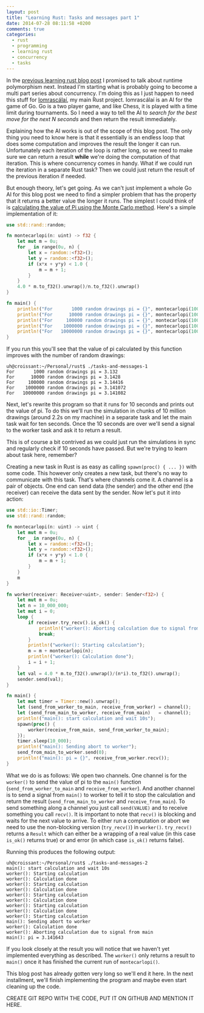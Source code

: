 ```yaml
---
layout: post
title: "Learning Rust: Tasks and messages part 1"
date: 2014-07-28 08:11:58 +0200
comments: true
categories:
  - rust
  - programming
  - learning rust
  - concurrency
  - tasks
---
```


In the
[previous learning rust blog post](/2014/07/24/learning-rust-compile-time-polymorphism/)
I promised to talk about runtime polymorphism next. Instead I'm
starting what is probably going to become a multi part series about
concurrency. I'm doing this as I just happen to need this stuff for
[Iomrascálaí](https://github.com/ujh/iomrascalai), my main Rust
project. Iomrascálaí is an AI for the game of Go. Go is a two player game, and
like Chess, it is played with a time limit during tournaments. So I
need a way to tell the AI to *search for the best move for the next N
seconds* and then return the result immediately.

Explaining how the AI works is out of the scope of this blog post. The
only thing you need to know here is that it essentially is an endless
loop that does some computation and improves the result the longer it
can run. Unfortunately each iteration of the loop is rather long, so
we need to make sure we can return a result **while** we're doing the
computation of that iteration. This is where concurrency comes in
handy. What if we could run the iteration in a separate Rust task?
Then we could just return the result of the previous iteration if
needed.

But enough theory, let's get going. As we can't just implement a whole
Go AI for this blog post we need to find a simpler problem that has
the property that it returns a better value the longer it runs. The
simplest I could think of is
[calculating the value of Pi using the Monte Carlo method](http://mathfaculty.fullerton.edu/mathews/n2003/montecarlopimod.html).
Here's a simple implementation of it:

``` rust tasks-and-messages-1.rs
use std::rand::random;

fn montecarlopi(n: uint) -> f32 {
    let mut m = 0u;
    for _ in range(0u, n) {
        let x = random::<f32>();
        let y = random::<f32>();
        if (x*x + y*y) < 1.0 {
            m = m + 1;
        }
    }
    4.0 * m.to_f32().unwrap()/n.to_f32().unwrap()
}

fn main() {
    println!("For       1000 random drawings pi = {}", montecarlopi(1000));
    println!("For      10000 random drawings pi = {}", montecarlopi(10000));
    println!("For     100000 random drawings pi = {}", montecarlopi(100000));
    println!("For    1000000 random drawings pi = {}", montecarlopi(1000000));
    println!("For   10000000 random drawings pi = {}", montecarlopi(10000000));
}
```

If you run this you'll see that the value of pi calculated by this
function improves with the number of random drawings:

``` plain
uh@croissant:~/Personal/rust$ ./tasks-and-messages-1
For       1000 random drawings pi = 3.132
For      10000 random drawings pi = 3.1428
For     100000 random drawings pi = 3.14416
For    1000000 random drawings pi = 3.141072
For   10000000 random drawings pi = 3.141082
```

Next, let's rewrite this program so that it runs for 10 seconds and
prints out the value of pi. To do this we'll run the simulation in
chunks of 10 million drawings (around 2.2s on my machine) in a separate
task and let the main task wait for ten seconds. Once the 10 seconds
are over we'll send a signal to the worker task and ask it to return a
result.

This is of course a bit contrived as we could just run the simulations
in sync and regularly check if 10 seconds have passed. But we're
trying to learn about task here, remember?

Creating a new task in Rust is as easy as calling `spawn(proc() { ... })` with some
code. This however only creates a new task, but there's no way to
communicate with this task. That's where channels come it. A channel
is a pair of objects. One end can send data (the sender) and the other
end (the receiver) can receive the data sent by the sender. Now let's
put it into action:

``` rust tasks-and-messages-2.rs
use std::io::Timer;
use std::rand::random;

fn montecarlopi(n: uint) -> uint {
    let mut m = 0u;
    for _ in range(0u, n) {
        let x = random::<f32>();
        let y = random::<f32>();
        if (x*x + y*y) < 1.0 {
            m = m + 1;
        }
    }
    m
}

fn worker(receiver: Receiver<uint>, sender: Sender<f32>) {
    let mut m = 0u;
    let n = 10_000_000;
    let mut i = 0;
    loop {
        if receiver.try_recv().is_ok() {
            println!("worker(): Aborting calculation due to signal from main");
            break;
        }
        println!("worker(): Starting calculation");
        m = m + montecarlopi(n);
        println!("worker(): Calculation done");
        i = i + 1;
    }
    let val = 4.0 * m.to_f32().unwrap()/(n*i).to_f32().unwrap();
    sender.send(val);
}

fn main() {
    let mut timer = Timer::new().unwrap();
    let (send_from_worker_to_main, receive_from_worker) = channel();
    let (send_from_main_to_worker, receive_from_main)   = channel();
    println!("main(): start calculation and wait 10s");
    spawn(proc() {
        worker(receive_from_main, send_from_worker_to_main);
    });
    timer.sleep(10_000);
    println!("main(): Sending abort to worker");
    send_from_main_to_worker.send(0);
    println!("main(): pi = {}", receive_from_worker.recv());
}
```

What we do is as follows: We open two channels. One channel is for the
`worker()` to send the value of pi to the `main()` function
(`send_from_worker_to_main` and `receive_from_worker`). And
another channel is to send a signal from `main()` to worker to tell it
to stop the calculation and return the result
(`send_from_main_to_worker` and `receive_from_main`). To send
something along a channel you just call `send(VALUE)` and to receive
something you call `recv()`. It is important to note that `recv()` is
blocking and waits for the next value to arrive. To either run a
computation or abort we need to use the non-blocking version
(`try_recv()`) in `worker()`. `try_recv()` returns a `Result` which
can either be a wrapping of a real value (in this case `is_ok()`
returns true) or and error (in which case `is_ok()` returns false).

Running this produces the following output:

``` plain
uh@croissant:~/Personal/rust$ ./tasks-and-messages-2
main(): start calculation and wait 10s
worker(): Starting calculation
worker(): Calculation done
worker(): Starting calculation
worker(): Calculation done
worker(): Starting calculation
worker(): Calculation done
worker(): Starting calculation
worker(): Calculation done
worker(): Starting calculation
main(): Sending abort to worker
worker(): Calculation done
worker(): Aborting calculation due to signal from main
main(): pi = 3.141643
```

If you look closely at the result you will notice that we haven't yet
implemented everything as described. The `worker()` only returns a
result to `main()` once it has finished the current run of
`montecarlopi()`.

This blog post has already gotten very long so we'll end it here. In
the next installment, we'll finish implementing the program and maybe
even start cleaning up the code.

CREATE GIT REPO WITH THE CODE, PUT IT ON GITHUB AND MENTION IT HERE.
